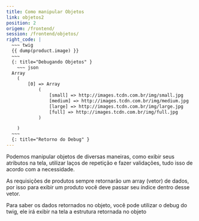 ```yaml
---
title: Como manipular Objetos
link: objetos2
position: 2
origem: /frontend/ 
session: /frontend/objetos/
right_code: |
  ~~~ twig
  {{ dump(product.image) }}
  ~~~
  {: title="Debugando Objetos" }
    ~~~ json
  Array
    (
        [0] => Array
            (
                [small] => http://images.tcdn.com.br/img/small.jpg
                [medium] => http://images.tcdn.com.br/img/medium.jpg
                [large] => http://images.tcdn.com.br/img/large.jpg
                [full] => http://images.tcdn.com.br/img/full.jpg
            )

    )
  ~~~
  {: title="Retorno do Debug" }
---
```


Podemos manipular objetos de diversas maneiras, como exibir seus atributos na tela, utilizar laços de repetição e fazer validações, tudo isso de acordo com a necessidade.

As requisições de produtos sempre retornarão um array (vetor) de dados, por isso para exibir um produto você deve passar seu índice dentro desse vetor.

Para saber os dados retornados no objeto, você pode utilizar o debug do twig, ele irá exibir na tela a estrutura retornada no objeto

